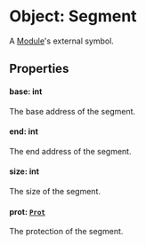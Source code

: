 # Object: Segment

A [Module](./modules/module.md)'s external symbol.

## Properties

#### base: int
The base address of the segment.

#### end: int
The end address of the segment.

#### size: int
The size of the segment.

#### prot: [`Prot`](./memory/objects-prot.md)
The protection of the segment.
